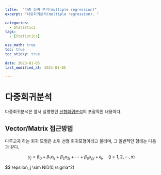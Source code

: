 ```yaml
---
title:  "다중 회귀 분석(multiple regression)"
excerpt: "다중회귀분석(multiple regression). "

categories:
  - Statistics
tags:
  - [Statistics]

use_math: true
toc: true
toc_sticky: true
 
date: 2023-01-05
last_modified_at: 2023-01-05

--- 
```

<!-- 
# 다중회귀분석
다중회귀분석은 앞서 설명했던 [선형회귀분석](https://sparkerhoney.github.io/dm/Linear-regression/)의 포괄적인 내용이다.<br>

## Vector/Matrix 접근방법

다루고자 하는 회귀 모형은 소위 선형 회귀모형이라고 불리며, 그 일반적인 형태는 다음과 같다.<br>
$y_j=\beta_0+\beta_1x_{1j}+\beta_2x_{2j}+\cdots+\beta_px_{pj}+\epsilon_j,\quad (j=1,2,\cdots,n)$<br>
$\epsilon_j \sim NID(0,\sigma^2)$<br>

즉, 일반 식에서 $x_{pj}$는 반드시 원래의 변수만을 의미 하는 것이 아니다.<br>

이를 vector/matrix형태로 나타내면, 위에서 보인매트릭스 형태이고 그에 관련된 식은 <br>
$y=X\beta+\epsilon$으로 나타낼 수 있다.

## 최소제곱법에 의한 추정

1. 최소제곱법
  - 미지의 회귀계수 $vector\beta$는 다음 오차제곱합<br>
  $L=\displaystyle\sum_{j=1}^{n}\epsilon^2=\displaystyle\sum_{j=1}^{n}\{y_j-(\beta_0+\beta_1x_1+\cdots+\beta_px_{pj})\}^2$이 **최소가 되도록 결정**한다.
  - 최소제곱법에 의한 $\beta$의 추정량<br>
  $b=(X^\prime X)^{-1}X^\prime y=$
  $
  \begin{pmatrix}
   b_0 \\
   b_1 \\
   \vdots \\
   b_p \\
  \end{pmatrix}
  $

## 모형의 검토

1. 모형의 타당성을 검토한다.
   1. 오차($\epsilon_j$)에 대한 가정의 검토
     - 독립성($\epsilon_j$은 서로 독립) $\rightarrow$ 잔차와 관측순서의 Plot
     - 정규성($\epsilon_j$가 정규분포를 따름) $\rightarrow$ 히스토그램 또는 정규확률지 Plot
     - 등분산성($\epsilon_j$의 분산이 모두 동일) $\rightarrow$ 잔차와 $\hat{y}$의 Plot
    2. 회귀식의 유의성 검토
     - 최소제곱법에 의해 구한 회귀식이 사용해도 좋을 만큼 유의한 것인가를 검토한다. $\rightarrow$ 전체 회귀식에 대한 유의성검정(분산분석)
  
2. 분산분석
   - 총제곱합의 분해
     - 단순회귀모형에서와 마찬가지로 총제곱합은 아래와 같이 분해된다.
     - $\displaystyle\sum_{j=1}^{n}(y_j-\bar{y})^2=\displaystyle\sum_{j=1}^{n}(\hat{y}-\bar{y})^2+\displaystyle\sum_{j=1}^{n}(y-\hat{y})^2$<br>
     - $SSTO=SSR+SSE$
     - 단, $\hat{y_j}=b_0+b_1x_{1j}+\cdots+b_px_{pj}$
   - 분산분석표
   - |Source of Variation|Degree of Freedom(DF)|Sum of Squares(SS)|Mean Square(MS=Ss/DF)|$F_0$|
      |------|---|---|---|---|
      |Regression Error|$p$<br>$n-p-1$|$SSR$<br>$SSE$|$MSR=\frac{SSR}{1}$<br>$MSE=\frac{SSE}{n-2}$|$\frac{MSR}{MSE}$|
      |Total|$n-1$|$SSTO$|||
    - $R^2$(결정계수)$=\frac{SSR}{SSTP}=1-\frac{SSE}{SSTO}$ $\rightarrow$ 변수가 많을수록 $R^2$값이 증가하게된다.
    - $Adjusted\ R^2=1-\frac{n-1}{n-p-1}(1-R^2)=1-\frac{SSE/(n-p-1)}{SSTO/(n-1)}$ 
    - $Adjusted\ R^2$는 $R^2$이 커진다고 해도 $R^2$가 억지로 커지는 것을 방지하는 것이다.  
    - $s^2=$오차분산$\sigma$의 추정치 $=MSE=\frac{SSE}{(n-p-1)}$

3. 가설검정
   - 전체 회귀식에 대한 검정
     - 회귀계수에 대해 먼저 아래와 같은 가설을 세운다.
     - $\begin{cases}
        H_0: \beta=(\beta_1,\beta_2,\cdots,\beta_p)=0\\
        H_1: not\ H_0
        \end{cases}$
     - 검정통계량 $F_0=MSR/MSE$는 $H_0$가 사실이 아니라는 가정하에서 자유도 $(p, n-p-1)$인 $F$분포를 따르며, 위 가설검정의 기각역은 다음과 같다.
     - $F_0=\frac{MSR}{MSE}>F(p,n-p-1;1-\alpha)$
     - 단 $\alpha$는 유의수준이다.
   















 *출처 : 명지대 산업경영공학과 김도현 교수님의 강의* -->

# 다중회귀분석

다중회귀분석은 앞서 설명했던 [선형회귀분석](https://sparkerhoney.github.io/dm/Linear-regression/)의 포괄적인 내용이다.

## Vector/Matrix 접근방법

다루고자 하는 회귀 모형은 소위 선형 회귀모형이라고 불리며, 그 일반적인 형태는 다음과 같다.

$$
y_j = \beta_0 + \beta_1 x_{1j} + \beta_2 x_{2j} + \cdots + \beta_p x_{pj} + \epsilon_j, \quad (j=1,2,\cdots,n)
$$

$$
\epsilon_j \sim NID(0,\sigma^2)

